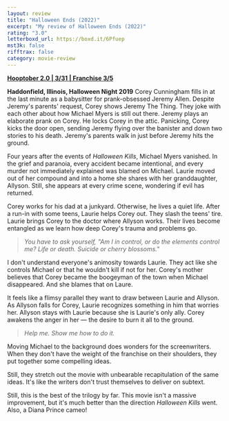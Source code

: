 ```yaml
---
layout: review
title: "Halloween Ends (2022)"
excerpt: "My review of Halloween Ends (2022)"
rating: "3.0"
letterboxd_url: https://boxd.it/6Pfuep
mst3k: false
rifftrax: false
category: movie-review
---
```


<b><a href="https://boxd.it/pRPis/detail" title="Hooptober 2.0 | 3/31 | Franchise 3/5" target="_blank" rel="noopener">Hooptober 2.0 | 3/31 | Franchise 3/5</a></b>

<b>Haddonfield, Illinois, Halloween Night 2019</b>
Corey Cunningham fills in at the last minute as a babysitter for prank-obsessed Jeremy Allen. Despite Jeremy's parents' request, Corey shows Jeremy The Thing. They joke with each other about how Michael Myers is still out there. Jeremy plays an elaborate prank on Corey. He locks Corey in the attic. Panicking, Corey kicks the door open, sending Jeremy flying over the banister and down two stories to his death. Jeremy's parents walk in just before Jeremy hits the ground.

Four years after the events of <i>Halloween Kills</i>, Michael Myers vanished. In the grief and paranoia, every accident became intentional, and every murder not immediately explained was blamed on Michael. Laurie moved out of her compound and into a home she shares with her granddaughter, Allyson. Still, she appears at every crime scene, wondering if evil has returned.

Corey works for his dad at a junkyard. Otherwise, he lives a quiet life. After a run-in with some teens, Laurie helps Corey out. They slash the teens' tire. Laurie brings Corey to the doctor where Allyson works. Their lives become entangled as we learn how deep Corey's trauma and problems go.

<blockquote><i>You have to ask yourself, "Am I in control, or do the elements control me? Life or death. Suicide or cherry blossoms."</i></blockquote>I don't understand everyone's animosity towards Laurie. They act like she controls Michael or that he wouldn't kill if not for her. Corey's mother believes that Corey became the boogeyman of the town when Michael disappeared. And she blames that on Laure.

It feels like a flimsy parallel they want to draw between Laurie and Allyson. As Allyson falls for Corey, Laurie recognizes something in him that worries her. Allyson stays with Laurie because she is Laurie's only ally. Corey awakens the anger in her — the desire to burn it all to the ground.

<blockquote><i>Help me. Show me how to do it.</i></blockquote>Moving Michael to the background does wonders for the screenwriters. When they don't have the weight of the franchise on their shoulders, they put together some compelling ideas.

Still, they stretch out the movie with unbearable recapitulation of the same ideas. It's like the writers don't trust themselves to deliver on subtext.

Still, this is the best of the trilogy by far. This movie isn't a massive improvement, but it's much better than the direction <i>Halloween Kills</i> went. Also, a Diana Prince cameo!
